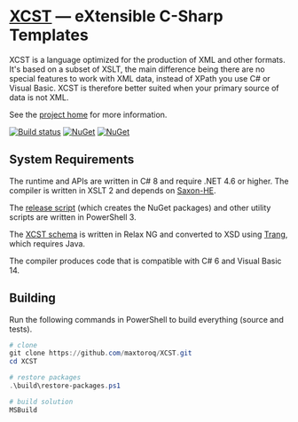 ﻿[XCST] — eXtensible C-Sharp Templates
=====================================
XCST is a language optimized for the production of XML and other formats. It's based on a subset of XSLT, the main difference being there are no special features to work with XML data, instead of XPath you use C# or Visual Basic. XCST is therefore better suited when your primary source of data is not XML.

See the [project home][XCST] for more information.

[![Build status](https://ci.appveyor.com/api/projects/status/93bvxpo3x4bg2po8?svg=true)](https://ci.appveyor.com/project/maxtoroq/xcst)
[![NuGet](https://img.shields.io/nuget/v/Xcst.Runtime.svg?label=Xcst.Runtime)](https://www.nuget.org/packages/Xcst.Runtime)
[![NuGet](https://img.shields.io/nuget/v/Xcst.Compiler.svg?label=Xcst.Compiler)](https://www.nuget.org/packages/Xcst.Compiler)

System Requirements
-------------------
The runtime and APIs are written in C# 8 and require .NET 4.6 or higher. The compiler is written in XSLT 2 and depends on [Saxon-HE].

The [release script](build/release.ps1) (which creates the NuGet packages) and other utility scripts are written in PowerShell 3.

The [XCST schema](schemas/xcst.rng) is written in Relax NG and converted to XSD using [Trang], which requires Java.

The compiler produces code that is compatible with C# 6 and Visual Basic 14.

Building
--------
Run the following commands in PowerShell to build everything (source and tests).

```powershell
# clone
git clone https://github.com/maxtoroq/XCST.git
cd XCST

# restore packages
.\build\restore-packages.ps1

# build solution
MSBuild
```

[XCST]: https://maxtoroq.github.io/XCST/
[Saxon-HE]: http://saxon.sf.net/
[Trang]: https://github.com/relaxng/jing-trang
